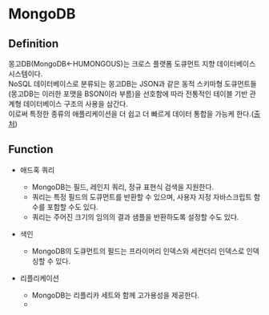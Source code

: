 # MongoDB

## Definition
몽고DB(MongoDB←HUMONGOUS)는 크로스 플랫폼 도큐먼트 지향 데이터베이스 시스템이다.  
NoSQL 데이터베이스로 분류되는 몽고DB는 JSON과 같은 동적 스키마형 도큐먼트들(몽고DB는 이러한 포맷을 BSON이라 부름)을 선호함에 따라 전통적인 테이블 기반 관계형 데이터베이스 구조의 사용을 삼간다.  
이로써 특정한 종류의 애플리케이션을 더 쉽고 더 빠르게 데이터 통합을 가능케 한다.([출처](https://ko.wikipedia.org/wiki/%EB%AA%BD%EA%B3%A0DB))

## Function
- 애드혹 쿼리
  - MongoDB는 필드, 레인지 쿼리, 정규 표현식 검색을 지원한다.
  - 쿼리는 특정 필드의 도큐먼트를 반환할 수 있으며, 사용자 지정 자바스크립트 함수를 포함할 수도 있다.
  - 쿼리는 주어진 크기의 임의의 결과 샘플을 반환하도록 설정할 수도 있다.

- 색인
  - MongoDB의 도큐먼트의 필드는 프라이머리 인덱스와 세컨더리 인덱스로 인덱싱할 수 있다.

- 리플리케이션
  - MongoDB는 리플리카 세트와 함께 고가용성을 제공한다.
  - 
